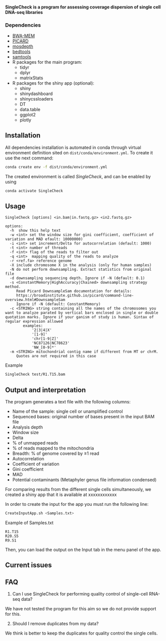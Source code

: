 
#### SingleCheck is a program for assessing coverage dispersion of single cell DNA-seq libraries 

<!-- background / introduction -->

<!-- ## Installation -->

### Dependencies

* [BWA-MEM](https://github.com/lh3/bwa)
* [PICARD](https://broadinstitute.github.io/picard/)
* [mosdepth](https://github.com/brentp/mosdepth)
* [bedtools](https://bedtools.readthedocs.io/en/latest/)
* [samtools](http://www.htslib.org/)
* R packages for the main program:
	* tidyr
	* dplyr
	* matrixStats
* R packages for the shiny app (optional):
  * shiny
  * shinydashboard
  * shinycssloaders
  * DT
  * data.table
  * ggplot2
  * plotly
  
## Installation

All dependencies installation is automated in conda through virtual environment definition sited on `dist/conda/environment.yml`. To create it use the next command:
```bash
conda create env -f dist/conda/environment.yml
```
The created environment is called *SingleCheck*, and can be enabled by using 
```bash
conda activate SingleCheck
```

## Usage

```
SingleCheck [options] <in.bam|in.fastq.gz> <in2.fastq.gz>

options:
  -h  show this help text
  -w <int> set the window size for gini coefficient, coefficient of variation and MAD efault: 10000000)
  -i <int> set increment/Delta for autocorrelation (default: 1000)
  -t <int> number of threads
  -f <int> flag of the reads to filter out
  -q <int>  mapping quality of the reads to analyze
  -r <ref.fa> reference genome
  -X include chromosome X in the analysis (only for human samples)
  -N do not perform downsampling. Extract statistics from original file
  -d downsampling sequencing depth. Ignore if -N (default: 0.1)
  -s <ConstantMemory|HighAccuracy|Chained> downsampling strategy method.
     Read Picard DownsampleSam documentation for details:
     https://broadinstitute.github.io/picard/command-line-overview.html#DownsampleSam
     Ignore if -N (default: ConstantMemory)
  -c <STRING> string containing all the names of the chromosomes you want to analyze parated by vertical bars enclosed in single or double quotation marks. Ignore if your ganism of study is human. Sintax of regular expression allowed
    	examples:
    		'2|3|4|X'
    		'[1-9]'
    		'chr[1-9|Z]'
    		'NC87126|NC78623'
    		'NW_[0-9]*'
  -m <STRING> mitochondrial contig name if different from MT or chrM. 
     Quotes are not required in this case
```

Example
```bash
SingleCheck test/R1.T15.bam
```

##  Output and interpretation

The program generates a text file with the following columns:

* Name of the sample: single cell or unamplified control
* Sequenced bases: original number of bases present in the input BAM file
* Analysis depth
* Window size
* Delta
* % of unmapped reads	
* % of reads mapped to the mitochondria	
* Breadth: % of genome covered by &#8805;1 read	
* Autocorrelation	
* Coefficient of variation	
* Gini coefficient	
* MAD	
* Potential contaminants (Metaphyler genus file information condensed)


For comparing results from the different single cells simultaneously, we created a shiny app that it is available at xxxxxxxxxxxx

In order to create the input for the app you must run the following line:

```bash
CreateInputApp.sh <Samples.txt>
```

Example of Samples.txt
```
R1.T15
R20.S5
R9.S1
```

Then, you can load the output on the Input tab in the menu panel of the app. 

## Current issues

## FAQ

1. Can I use SingleCheck for performing quality control of single-cell RNA-seq data?

We have not tested the program for this aim so we do not provide support for this. 

2. Should I remove duplicates from my data?

We think is better to keep the duplicates for quality control the single cells.


<!-- ## How to cite -->
